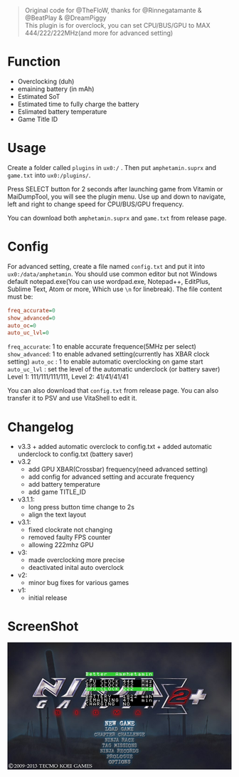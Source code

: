 > Original code for @TheFloW, thanks for @Rinnegatamante & @BeatPlay & @DreamPiggy  
> This plugin is for overclock, you can set CPU/BUS/GPU to MAX 444/222/222MHz(and more for advanced setting)

# Function
+ Overclocking (duh)
+ emaining battery (in mAh)
+ Estimated SoT
+ Estimated time to fully charge the battery
+ Eslimated battery temperature
+ Game Title ID

# Usage
Create a folder called `plugins` in `ux0:/` . Then put `amphetamin.suprx` and `game.txt` into `ux0:/plugins/`.

Press SELECT button for 2 seconds after launching game from Vitamin or MaiDumpTool, you will see the plugin menu. Use up and down to navigate, left and right to change speed for CPU/BUS/GPU frequency.

You can download both `amphetamin.suprx` and `game.txt` from release page.

# Config
For advanced setting, create a file named `config.txt` and put it into `ux0:/data/amphetamin`. You should use common editor but not Windows default notepad.exe(You can use wordpad.exe, Notepad++, EditPlus, Sublime Text, Atom or more, Which use `\n` for linebreak).
The file content must be:

```ini
freq_accurate=0
show_advanced=0
auto_oc=0
auto_uc_lvl=0
```

`freq_accurate`: 1 to enable accurate frequence(5MHz per select)  
`show_advanced`: 1 to enable advaned setting(currently has XBAR clock setting)
`auto_oc`      : 1 to enable automatic overclocking on game start
`auto_uc_lvl`  : set the level of the automatic underclock (or battery saver) Level 1: 111/111/111/111, Level 2: 41/41/41/41

You can also download that `config.txt` from release page. You can also transfer it to PSV and use VitaShell to edit it.

# Changelog
+ v3.3
        + added automatic overclock to config.txt
        + added automatic underclock to config.txt (battery saver)
+ v3.2
	+ add GPU XBAR(Crossbar) frequency(need advanced setting)
	+ add config for advanced setting and accurate frequency
	+ add battery temperature
	+ add game TITLE_ID
+ v3.1.1:  
	+ long press button time change to 2s  
	+ align the text layout  
+ v3.1:  
	+ fixed clockrate not changing  
	+ removed faulty FPS counter  
	+ allowing 222mhz GPU  
+ v3:  
	+ made overclocking more precise  
	+ deactivated inital auto overclock  
+ v2:  
	+ minor bug fixes for various games  
+ v1:  
	+ initial release  

# ScreenShot
![](./images/screenshot1.jpg)
